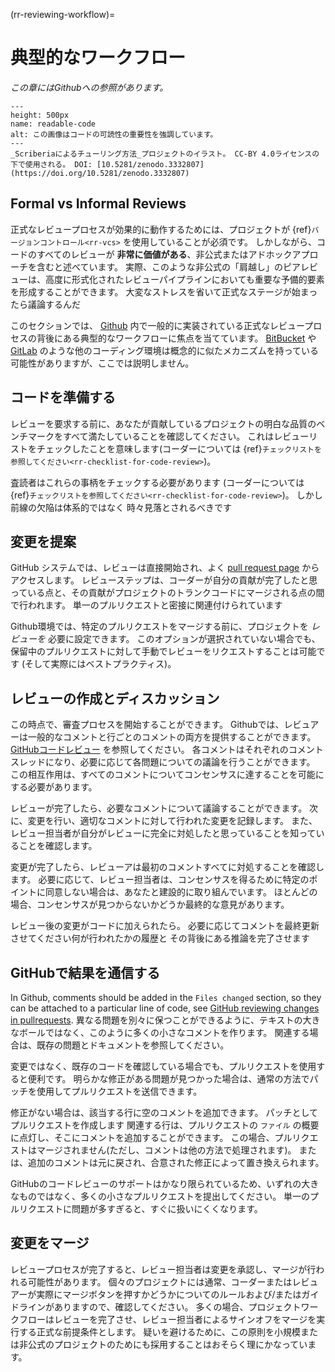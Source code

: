 (rr-reviewing-workflow)=
# 典型的なワークフロー

*この章にはGithubへの参照があります。*

```{figure} ../../figures/readable-code.*
---
height: 500px
name: readable-code
alt: この画像はコードの可読性の重要性を強調しています。
---
_Scriberiaによるチューリング方法_プロジェクトのイラスト。 CC-BY 4.0ライセンスの下で使用される。 DOI: [10.5281/zenodo.3332807](https://doi.org/10.5281/zenodo.3332807)
```

## Formal vs Informal Reviews

正式なレビュープロセスが効果的に動作するためには、プロジェクトが {ref}`バージョンコントロール<rr-vcs>` を使用していることが必須です。 しかしながら、コードのすべてのレビューが **非常に価値がある**、非公式またはアドホックアプローチを含むと述べています。 実際、このような非公式の「肩越し」のピアレビューは、高度に形式化されたレビューパイプラインにおいても重要な予備的要素を形成することができます。 大変なストレスを省いて正式なステージが始まったら議論するんだ

このセクションでは、 [Github](https://github.com/) 内で一般的に実装されている正式なレビュープロセスの背後にある典型的なワークフローに焦点を当てています。 [BitBucket](https://bitbucket.org/) や [GitLab](https://about.gitlab.com/) のような他のコーディング環境は概念的に似たメカニズムを持っている可能性がありますが、ここでは説明しません。

## コードを準備する

レビューを要求する前に、あなたが貢献しているプロジェクトの明白な品質のベンチマークをすべて満たしていることを確認してください。 これはレビューリストをチェックしたことを意味します(コーダーについては {ref}`チェックリストを参照してください<rr-checklist-for-code-review>`)。

査読者はこれらの事柄をチェックする必要があります (コーダーについては {ref}`チェックリストを参照してください<rr-checklist-for-code-review>`)。 しかし前線の欠陥は体系的ではなく 時々見落とされるべきです

## 変更を提案

GitHub システムでは、レビューは直接開始され、よく [pull request page](https://docs.github.com/en/free-pro-team@latest/github/collaborating-with-issues-and-pull-requests/creating-a-pull-request) からアクセスします。 レビューステップは、コーダーが自分の貢献が完了したと思っている点と、その貢献がプロジェクトのトランクコードにマージされる点の間で行われます。 単一のプルリクエストと密接に関連付けられています

Github環境では、特定のプルリクエストをマージする前に、プロジェクトを *レビューを* 必要に設定できます。 このオプションが選択されていない場合でも、保留中のプルリクエストに対して手動でレビューをリクエストすることは可能です (そして実際にはベストプラクティス)。

## レビューの作成とディスカッション

この時点で、審査プロセスを開始することができます。 Githubでは、レビュアーは一般的なコメントと行ごとのコメントの両方を提供することができます。 [GitHubコードレビュー](https://github.com/features/code-review) を参照してください。 各コメントはそれぞれのコメントスレッドになり、必要に応じて各問題についての議論を行うことができます。 この相互作用は、すべてのコメントについてコンセンサスに達することを可能にする必要があります。

レビューが完了したら、必要なコメントについて議論することができます。 次に、変更を行い、適切なコメントに対して行われた変更を記録します。 また、レビュー担当者が自分がレビューに完全に対処したと思っていることを知っていることを確認します。

変更が完了したら、レビューアは最初のコメントすべてに対処することを確認します。 必要に応じて、レビュー担当者は、コンセンサスを得るために特定のポイントに同意しない場合は、あなたと建設的に取り組んでいます。 ほとんどの場合、コンセンサスが見つからないかどうか最終的な意見があります。

レビュー後の変更がコードに加えられたら。 必要に応じてコメントを最終更新させてください何が行われたかの履歴と その背後にある推論を完了させます

## GitHubで結果を通信する

In Github, comments should be added in the `Files changed` section, so they can be attached to a particular line of code, see [GitHub reviewing changes in pullrequests](https://docs.github.com/en/free-pro-team@latest/github/collaborating-with-issues-and-pull-requests/reviewing-changes-in-pull-requests). 異なる問題を別々に保つことができるように、テキストの大きなボールではなく、このように多くの小さなコメントを作ります。 関連する場合は、既存の問題とドキュメントを参照してください。

変更ではなく、既存のコードを確認している場合でも、プルリクエストを使用すると便利です。 明らかな修正がある問題が見つかった場合は、通常の方法でパッチを使用してプルリクエストを送信できます。

修正がない場合は、該当する行に空のコメントを追加できます。 パッチとしてプルリクエストを作成します 関連する行は、プルリクエストの `ファイル` の概要に点灯し、そこにコメントを追加することができます。 この場合、プルリクエストはマージされません(ただし、コメントは他の方法で処理されます)。 または、追加のコメントは元に戻され、合意された修正によって置き換えられます。

GitHubのコードレビューのサポートはかなり限られているため、いずれの大きなものではなく、多くの小さなプルリクエストを提出してください。 単一のプルリクエストに問題が多すぎると、すぐに扱いにくくなります。

## 変更をマージ

レビュープロセスが完了すると、レビュー担当者は変更を承認し、マージが行われる可能性があります。 個々のプロジェクトには通常、コーダーまたはレビュアーが実際にマージボタンを押すかどうかについてのルールおよび/またはガイドラインがありますので、確認してください。 多くの場合、プロジェクトワークフローはレビューを完了させ、レビュー担当者によるサインオフをマージを実行する正式な前提条件とします。 疑いを避けるために、この原則を小規模または非公式のプロジェクトのためにも採用することはおそらく理にかなっています。
